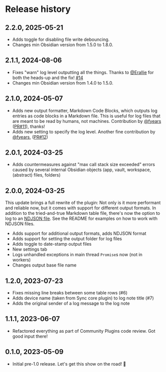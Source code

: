 # Release history

## 2.2.0, 2025-05-21

- Adds toggle for disabling file write debouncing.
- Changes min Obsidian version from 1.5.0 to 1.8.0.


## 2.1.1, 2024-08-06

- Fixes "warn" log level outputting all the things. Thanks to [@Erallie](https://github.com/Erallie) for both the heads-up and the fix! [#14](https://github.com/czottmann/obsidian-logstravaganza/issues/14)
- Changes min Obsidian version from 1.4.0 to 1.5.0.


## 2.1.0, 2024-05-07

- Adds new output formatter, Markdown Code Blocks, which outputs log entries as
  code blocks in a Markdown file. This is useful for log files that are meant to
  be read by humans, not machines. Contribution by [@fyears](https://github.com/fyears)
  ([PR#11](https://github.com/czottmann/obsidian-logstravaganza/pull/11)), thanks!
- Adds new setting to specify the log level. Another fine contribution by
  [@fyears](https://github.com/fyears), ([PR#12](https://github.com/czottmann/obsidian-logstravaganza/pull/12))


## 2.0.1, 2024-03-25

- Adds countermeasures against "max call stack size exceeded" errors caused
  by several internal Obsidian objects (app, vault, workspace, (abstract) files,
  folders)


## 2.0.0, 2024-03-25

This update brings a full rewrite of the plugin: Not only is it more performant
and reliable now, but it comes with support for different output formats.
In addition to the tried-and-true Markdown table file, there's now the option
to log to an [NDJSON file](https://github.com/ndjson/ndjson-spec). See the README
for examples on how to work with NDJSON files.

- Adds support for additional output formats, adds NDJSON format
- Adds support for setting the output folder for log files
- Adds toggle to date-stamp output files
- New settings tab
- Logs unhandled exceptions in main thread `Promise`s now (not in workers)
- Changes output base file name


## 1.2.0, 2023-07-23

- Fixes missing line breaks between some table rows (#6)
- Adds device name (taken from Sync core plugin) to log note title (#7)
- Adds the original sender of a log message to the log note


## 1.1.1, 2023-06-07

- Refactored everything as part of Community Plugins code review. Got good input
  there!


## 0.1.0, 2023-05-09

- Initial pre-1.0 release. Let's get this show on the road! 🚀
